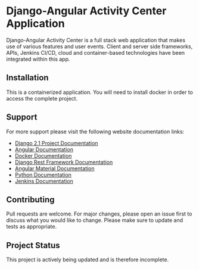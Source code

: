 # Django-Angular Activity Center Application

Django-Angular Activity Center is a full stack web application that makes use of various features and user events.  Client and server side frameworks, APIs, Jenkins CI/CD, cloud and container-based technologies have been integrated within this app.

## Installation

This is a containerized application.  You will need to install docker in order to access the complete project.  


## Support

For more support please visit the following website documentation links:
* [Django 2.1 Project Documentation](https://docs.djangoproject.com/en/2.1/)
* [Angular Documentation](https://angular.io/docs)
* [Docker Documentation](https://docs.docker.com/)
* [Django Rest Framework Documentation](https://www.django-rest-framework.org/)
* [Angular Material Documentation](https://material.angular.io/)
* [Python Documentation](https://www.python.org/)
* [Jenkins Documentation](https://jenkins.io/)


## Contributing

Pull requests are welcome.  For major changes, please open an issue first to discuss what you would like to change.  Please make sure to update and tests as appropriate.

## Project Status

This project is actively being updated and is therefore incomplete.